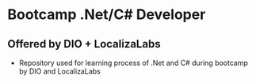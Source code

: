 # Bootcamp .Net/C# Developer
## Offered by DIO + LocalizaLabs

- Repository used for learning process of .Net and C# during bootcamp by DIO and LocalizaLabs

